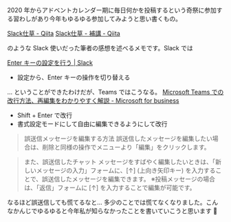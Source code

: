 2020 年からアドベントカレンダー期に毎日何かを投稿するという奇祭に参加する習わしがあり今年もゆるゆる参加してみようと思い書くもの。

[Slack仕草 - Qiita](https://qiita.com/e99h2121/items/6a6f06cfaf4a74fca0f3)
[Slack仕草 - 補講 - Qiita](https://qiita.com/e99h2121/items/6e8fe9861b5bd9021487)

のような Slack 使いだった筆者の感想を述べるメモです。Slack では

[Enter キーの設定を行う | Slack](https://slack.com/intl/ja-jp/help/articles/115005523006-Enter-%E3%82%AD%E3%83%BC%E3%81%AE%E8%A8%AD%E5%AE%9A%E3%82%92%E8%A1%8C%E3%81%86)

- 設定から、Enter キーの操作を切り替える

... ということができたわけだが、Teams ではこうなる。
[Microsoft Teams での改行方法、再編集をわかりやすく解説 - Microsoft for business](https://www.microsoft.com/ja-jp/biz/smb/column-teams-re-editing.aspx)

- Shift + Enter で改行
- 書式設定モードにして自由に編集できるようにして改行

> 誤送信メッセージを編集する方法
誤送信したメッセージを編集したい場合は、削除と同様の操作でメニューより「編集」をクリックします。

> また、誤送信したチャット メッセージをすばやく編集したいときは、「新しいメッセージの入力」フォームに、[↑]  (上向き矢印キー) を入力することで、誤送信したメッセージを編集できます。
> ※投稿メッセージの場合は、「返信」フォームに [↑] を入力することで編集が可能です。

なるほど誤送信しても慌てるなと... 
多少のことでは慌てなくなりました。こんなかんじでゆるゆると今年私が知らなかったことを書いていこうと思います :christmas_tree: 
